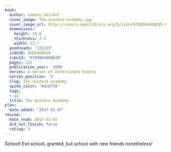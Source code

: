 ```yaml
---
book:
  author: Lemony Snicket
  cover_image: the-austere-academy.jpg
  cover_image_url: http://covers.openlibrary.org/b/isbn/9780064408639-L.jpg
  dimensions:
    height: 19.0
    thickness: 2.3
    width: 12.7
  goodreads: '131123'
  isbn10: 0064408639
  isbn13: '9780064408639'
  pages: 221
  publication_year: '2000'
  series: A Series of Unfortunate Events
  series_position: '5'
  slug: the-austere-academy
  spine_color: '#ac8f58'
  tags:
  - ya
  title: The Austere Academy
plan:
  date_added: '2017-02-07'
review:
  date_read: 2017-02-05
  did_not_finish: false
  rating: 4
---
```


School! Evil school, granted, but school with new friends nonetheless!

